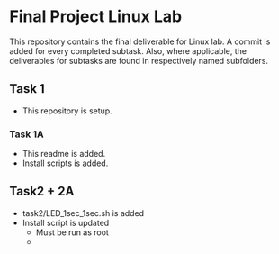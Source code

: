 # Final Project Linux Lab
This repository contains the final deliverable for Linux lab. A commit is added for every completed subtask. Also, where applicable, the deliverables for subtasks are found in respectively named subfolders.

## Task 1
* This repository is setup.

### Task 1A
* This readme is added.
* Install scripts is added.


## Task2 + 2A
* task2/LED_1sec_1sec.sh is added
* Install script is updated
    * Must be run as root
    * 